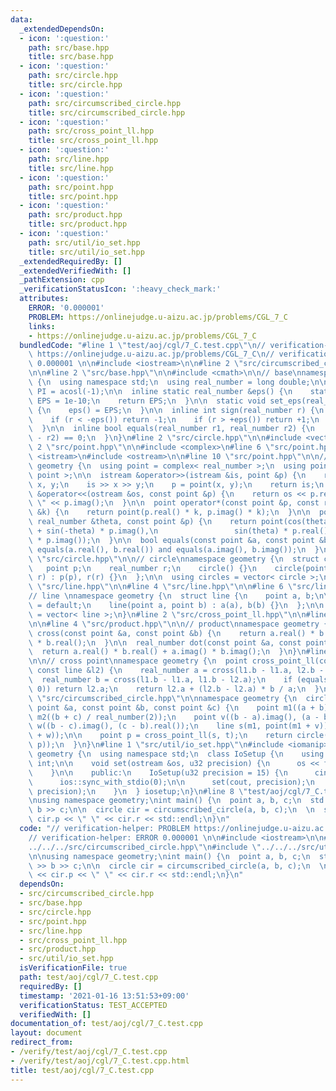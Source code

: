 ```yaml
---
data:
  _extendedDependsOn:
  - icon: ':question:'
    path: src/base.hpp
    title: src/base.hpp
  - icon: ':question:'
    path: src/circle.hpp
    title: src/circle.hpp
  - icon: ':question:'
    path: src/circumscribed_circle.hpp
    title: src/circumscribed_circle.hpp
  - icon: ':question:'
    path: src/cross_point_ll.hpp
    title: src/cross_point_ll.hpp
  - icon: ':question:'
    path: src/line.hpp
    title: src/line.hpp
  - icon: ':question:'
    path: src/point.hpp
    title: src/point.hpp
  - icon: ':question:'
    path: src/product.hpp
    title: src/product.hpp
  - icon: ':question:'
    path: src/util/io_set.hpp
    title: src/util/io_set.hpp
  _extendedRequiredBy: []
  _extendedVerifiedWith: []
  _pathExtension: cpp
  _verificationStatusIcon: ':heavy_check_mark:'
  attributes:
    ERROR: '0.000001'
    PROBLEM: https://onlinejudge.u-aizu.ac.jp/problems/CGL_7_C
    links:
    - https://onlinejudge.u-aizu.ac.jp/problems/CGL_7_C
  bundledCode: "#line 1 \"test/aoj/cgl/7_C.test.cpp\"\n// verification-helper: PROBLEM\
    \ https://onlinejudge.u-aizu.ac.jp/problems/CGL_7_C\n// verification-helper: ERROR\
    \ 0.000001 \n\n#include <iostream>\n\n#line 2 \"src/circumscribed_circle.hpp\"\
    \n\n#line 2 \"src/base.hpp\"\n\n#include <cmath>\n\n// base\nnamespace geometry\
    \ {\n  using namespace std;\n  using real_number = long double;\n\n  const real_number\
    \ PI = acosl(-1);\n\n  inline static real_number &eps() {\n    static real_number\
    \ EPS = 1e-10;\n    return EPS;\n  }\n\n  static void set_eps(real_number EPS)\
    \ {\n    eps() = EPS;\n  }\n\n  inline int sign(real_number r) {\n    set_eps(1e-10);\n\
    \    if (r < -eps()) return -1;\n    if (r > +eps()) return +1;\n    return 0;\n\
    \  }\n\n  inline bool equals(real_number r1, real_number r2) {\n    return sign(r1\
    \ - r2) == 0;\n  }\n}\n#line 2 \"src/circle.hpp\"\n\n#include <vector>\n\n#line\
    \ 2 \"src/point.hpp\"\n\n#include <complex>\n#line 6 \"src/point.hpp\"\n#include\
    \ <istream>\n#include <ostream>\n\n#line 10 \"src/point.hpp\"\n\n// point\nnamespace\
    \ geometry {\n  using point = complex< real_number >;\n  using points = vector<\
    \ point >;\n\n  istream &operator>>(istream &is, point &p) {\n    real_number\
    \ x, y;\n    is >> x >> y;\n    p = point(x, y);\n    return is;\n  }\n\n  ostream\
    \ &operator<<(ostream &os, const point &p) {\n    return os << p.real() << \"\
    \ \" << p.imag();\n  }\n\n  point operator*(const point &p, const real_number\
    \ &k) {\n    return point(p.real() * k, p.imag() * k);\n  }\n\n  point rotate(const\
    \ real_number &theta, const point &p) {\n    return point(cos(theta) * p.real()\
    \ + sin(-theta) * p.imag(),\n                 sin(theta) * p.real() + cos(-theta)\
    \ * p.imag());\n  }\n\n  bool equals(const point &a, const point &b) {\n    return\
    \ equals(a.real(), b.real()) and equals(a.imag(), b.imag());\n  }\n}\n#line 6\
    \ \"src/circle.hpp\"\n\n// circle\nnamespace geometry {\n  struct circle {\n \
    \   point p;\n    real_number r;\n    circle() {}\n    circle(point p, real_number\
    \ r) : p(p), r(r) {}\n  };\n\n  using circles = vector< circle >;\n}\n#line 2\
    \ \"src/line.hpp\"\n\n#line 4 \"src/line.hpp\"\n\n#line 6 \"src/line.hpp\"\n\n\
    // line \nnamespace geometry {\n  struct line {\n    point a, b;\n\n    line()\
    \ = default;\n    line(point a, point b) : a(a), b(b) {}\n  };\n\n  using lines\
    \ = vector< line >;\n}\n#line 2 \"src/cross_point_ll.hpp\"\n\n#line 2 \"src/product.hpp\"\
    \n\n#line 4 \"src/product.hpp\"\n\n// product\nnamespace geometry {\n  real_number\
    \ cross(const point &a, const point &b) {\n    return a.real() * b.imag() - a.imag()\
    \ * b.real();\n  }\n\n  real_number dot(const point &a, const point &b) {\n  \
    \  return a.real() * b.real() + a.imag() * b.imag();\n  }\n}\n#line 6 \"src/cross_point_ll.hpp\"\
    \n\n// cross point\nnamespace geometry {\n  point cross_point_ll(const line &l1,\
    \ const line &l2) {\n    real_number a = cross(l1.b - l1.a, l2.b - l2.a);\n  \
    \  real_number b = cross(l1.b - l1.a, l1.b - l2.a);\n    if (equals(a, 0) && equals(b,\
    \ 0)) return l2.a;\n    return l2.a + (l2.b - l2.a) * b / a;\n  }\n}\n#line 8\
    \ \"src/circumscribed_circle.hpp\"\n\nnamespace geometry {\n  circle circumscribed_circle(const\
    \ point &a, const point &b, const point &c) {\n    point m1((a + b) / real_number(2)),\
    \ m2((b + c) / real_number(2));\n    point v((b - a).imag(), (a - b).real()),\
    \ w((b - c).imag(), (c - b).real());\n    line s(m1, point(m1 + v)), t(m2, point(m2\
    \ + w));\n\n    point p = cross_point_ll(s, t);\n    return circle(p, abs(a -\
    \ p));\n  }\n}\n#line 1 \"src/util/io_set.hpp\"\n#include <iomanip>\n\nnamespace\
    \ geometry {\n  using namespace std;\n  class IoSetup {\n    using u32 = unsigned\
    \ int;\n\n    void set(ostream &os, u32 precision) {\n      os << fixed << setprecision(precision);\n\
    \    }\n\n    public:\n    IoSetup(u32 precision = 15) {\n      cin.tie(0);\n\
    \      ios::sync_with_stdio(0);\n\n      set(cout, precision);\n      set(cerr,\
    \ precision);\n    }\n  } iosetup;\n}\n#line 8 \"test/aoj/cgl/7_C.test.cpp\"\n\
    \nusing namespace geometry;\nint main() {\n  point a, b, c;\n  std::cin >> a >>\
    \ b >> c;\n\n  circle cir = circumscribed_circle(a, b, c);\n  \n  std::cout <<\
    \ cir.p << \" \" << cir.r << std::endl;\n}\n"
  code: "// verification-helper: PROBLEM https://onlinejudge.u-aizu.ac.jp/problems/CGL_7_C\n\
    // verification-helper: ERROR 0.000001 \n\n#include <iostream>\n\n#include \"\
    ../../../src/circumscribed_circle.hpp\"\n#include \"../../../src/util/io_set.hpp\"\
    \n\nusing namespace geometry;\nint main() {\n  point a, b, c;\n  std::cin >> a\
    \ >> b >> c;\n\n  circle cir = circumscribed_circle(a, b, c);\n  \n  std::cout\
    \ << cir.p << \" \" << cir.r << std::endl;\n}\n"
  dependsOn:
  - src/circumscribed_circle.hpp
  - src/base.hpp
  - src/circle.hpp
  - src/point.hpp
  - src/line.hpp
  - src/cross_point_ll.hpp
  - src/product.hpp
  - src/util/io_set.hpp
  isVerificationFile: true
  path: test/aoj/cgl/7_C.test.cpp
  requiredBy: []
  timestamp: '2021-01-16 13:51:53+09:00'
  verificationStatus: TEST_ACCEPTED
  verifiedWith: []
documentation_of: test/aoj/cgl/7_C.test.cpp
layout: document
redirect_from:
- /verify/test/aoj/cgl/7_C.test.cpp
- /verify/test/aoj/cgl/7_C.test.cpp.html
title: test/aoj/cgl/7_C.test.cpp
---
```

